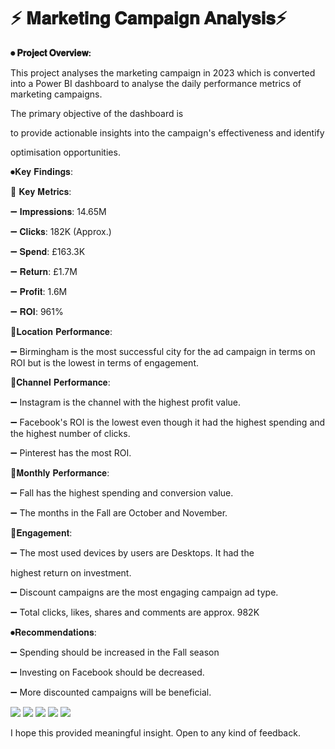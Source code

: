 # ⚡ 𝐌𝐚𝐫𝐤𝐞𝐭𝐢𝐧𝐠 𝐂𝐚𝐦𝐩𝐚𝐢𝐠𝐧 𝐀𝐧𝐚𝐥𝐲𝐬𝐢𝐬⚡ 



**⏺ 𝐏𝐫𝐨𝐣𝐞𝐜𝐭 𝐎𝐯𝐞𝐫𝐯𝐢𝐞𝐰:**



This project analyses the marketing campaign in 2023 which is converted into a Power BI dashboard to analyse the daily performance metrics of marketing campaigns. 

The primary objective of the dashboard is

to provide actionable insights into the campaign's effectiveness and identify

optimisation opportunities.



⏺𝐊𝐞𝐲 𝐅𝐢𝐧𝐝𝐢𝐧𝐠𝐬:



🔷 𝐊𝐞𝐲 𝐌𝐞𝐭𝐫𝐢𝐜𝐬:



➖ 𝐈𝐦𝐩𝐫𝐞𝐬𝐬𝐢𝐨𝐧𝐬: 14.65M

➖ 𝐂𝐥𝐢𝐜𝐤𝐬: 182K (Approx.)

➖ 𝐒𝐩𝐞𝐧𝐝: £163.3K

➖ 𝐑𝐞𝐭𝐮𝐫𝐧: £1.7M

➖ 𝐏𝐫𝐨𝐟𝐢𝐭: 1.6M

➖ 𝐑𝐎𝐈: 961%



🔷𝐋𝐨𝐜𝐚𝐭𝐢𝐨𝐧 𝐏𝐞𝐫𝐟𝐨𝐫𝐦𝐚𝐧𝐜𝐞:



➖ Birmingham is the most successful city for the ad campaign in terms on ROI but is the lowest in terms of engagement.



🔷𝐂𝐡𝐚𝐧𝐧𝐞𝐥 𝐏𝐞𝐫𝐟𝐨𝐫𝐦𝐚𝐧𝐜𝐞:



➖ Instagram is the channel with the highest profit value.

➖ Facebook's ROI is the lowest even though it had the highest spending and the highest number of clicks.

➖ Pinterest has the most ROI.



🔷𝐌𝐨𝐧𝐭𝐡𝐥𝐲 𝐏𝐞𝐫𝐟𝐨𝐫𝐦𝐚𝐧𝐜𝐞:



➖ Fall has the highest spending and conversion value.

➖ The months in the Fall are October and November.



🔷𝐄𝐧𝐠𝐚𝐠𝐞𝐦𝐞𝐧𝐭:



➖ The most used devices by users are Desktops. It had the

highest return on investment.

➖ Discount campaigns are the most engaging campaign ad type.

➖ Total clicks, likes, shares and comments are approx. 982K



⏺𝐑𝐞𝐜𝐨𝐦𝐦𝐞𝐧𝐝𝐚𝐭𝐢𝐨𝐧𝐬:



➖ Spending should be increased in the Fall season 

➖ Investing on Facebook should be decreased.

➖ More discounted campaigns will be beneficial.


<div>
	<img src="https://github.com/Maddy1107/Marketing_Campaign_Analysis/blob/main/Viz%20Images/1.jpg"/>
		<img src="https://github.com/Maddy1107/Marketing_Campaign_Analysis/blob/main/Viz%20Images/2.jpg"/>
	<img src="https://github.com/Maddy1107/Marketing_Campaign_Analysis/blob/main/Viz%20Images/3.jpg"/>
	<img src="https://github.com/Maddy1107/Marketing_Campaign_Analysis/blob/main/Viz%20Images/4.jpg"/>
	<img src="https://github.com/Maddy1107/Marketing_Campaign_Analysis/blob/main/Viz%20Images/5.jpg"/>
</div>

I hope this provided meaningful insight. Open to any kind of feedback.
